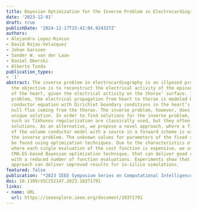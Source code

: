 ```yaml
---
title: Bayesian Optimization for the Inverse Problem in Electrocardiography
date: '2023-12-01'
draft: true
publishDate: '2024-12-17T15:42:04.924337Z'
authors:
- Alejandro Lopez-Rincon
- David Rojas-Velazquez
- Johan Garssen
- Sander W. van der Laan
- Daniel Oberski
- Alberto Tonda
publication_types:
- '1'
abstract: The inverse problem in electrocardiography is an illposed problem where
  the objective is to reconstruct the electrical activity of the epicardial surface
  of the heart, given the electrical activity on the thorax’ surface. In the forward
  problem, the electrical propagation from heart to thorax is modeled by the volume
  conductor equation with Dirichlet boundary conditions in the heart’s surface, and
  null flux coming from the thorax. The inverse problem, however, does not have a
  unique solution. In order to find solutions for the inverse problem, techniques
  such as Tikhonov regularization are classically used, but they often deliver unrealistic
  solutions. As an alternative, we propose a novel approach, where a fixed solution
  of the volume conductor model with a source in a forward scheme is used to solve
  the inverse problem. The unknown values for parameters of the fixed solution can
  be found using optimization techniques. Due to the characteristics of the problem,
  where each single evaluation of the cost function is expensive, we use a specialized
  CMA-ES-based Bayesian optimization technique, that can deliver good results even
  with a reduced number of function evaluations. Experiments show that the proposed
  approach can deliver improved results for in-silico simulations.
featured: false
publication: '*2023 IEEE Symposium Series on Computational Intelligence (SSCI)*'
doi: 10.1109/SSCI52147.2023.10371791
links:
- name: URL
  url: https://ieeexplore.ieee.org/document/10371791
---
```


